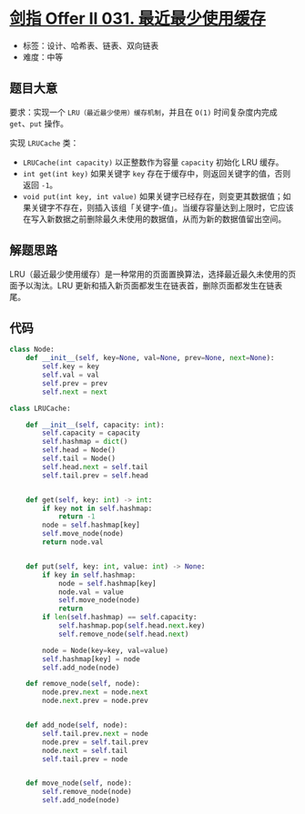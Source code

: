 # [剑指 Offer II 031. 最近最少使用缓存](https://leetcode-cn.com/problems/OrIXps/)

- 标签：设计、哈希表、链表、双向链表
- 难度：中等

## 题目大意

要求：实现一个 `LRU（最近最少使用）缓存机制`，并且在 `O(1)` 时间复杂度内完成 `get`、`put` 操作。

实现 `LRUCache` 类：

- `LRUCache(int capacity)` 以正整数作为容量 `capacity` 初始化 LRU 缓存。
- `int get(int key)` 如果关键字 `key` 存在于缓存中，则返回关键字的值，否则返回 `-1`。
- `void put(int key, int value)` 如果关键字已经存在，则变更其数据值；如果关键字不存在，则插入该组「关键字-值」。当缓存容量达到上限时，它应该在写入新数据之前删除最久未使用的数据值，从而为新的数据值留出空间。

## 解题思路

LRU（最近最少使用缓存）是一种常用的页面置换算法，选择最近最久未使用的页面予以淘汰。LRU 更新和插入新页面都发生在链表首，删除页面都发生在链表尾。

## 代码

```Python
class Node:
    def __init__(self, key=None, val=None, prev=None, next=None):
        self.key = key
        self.val = val
        self.prev = prev
        self.next = next

class LRUCache:

    def __init__(self, capacity: int):
        self.capacity = capacity
        self.hashmap = dict()
        self.head = Node()
        self.tail = Node()
        self.head.next = self.tail
        self.tail.prev = self.head


    def get(self, key: int) -> int:
        if key not in self.hashmap:
            return -1
        node = self.hashmap[key]
        self.move_node(node)
        return node.val


    def put(self, key: int, value: int) -> None:
        if key in self.hashmap:
            node = self.hashmap[key]
            node.val = value
            self.move_node(node)
            return
        if len(self.hashmap) == self.capacity:
            self.hashmap.pop(self.head.next.key)
            self.remove_node(self.head.next)

        node = Node(key=key, val=value)
        self.hashmap[key] = node
        self.add_node(node)

    def remove_node(self, node):
        node.prev.next = node.next
        node.next.prev = node.prev


    def add_node(self, node):
        self.tail.prev.next = node
        node.prev = self.tail.prev
        node.next = self.tail
        self.tail.prev = node


    def move_node(self, node):
        self.remove_node(node)
        self.add_node(node)
```

